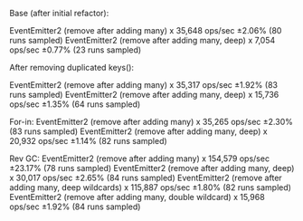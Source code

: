 Base (after initial refactor):

EventEmitter2 (remove after adding many) x 35,648 ops/sec ±2.06% (80 runs sampled)
EventEmitter2 (remove after adding many, deep) x 7,054 ops/sec ±0.77% (23 runs sampled)

After removing duplicated keys():

EventEmitter2 (remove after adding many) x 35,317 ops/sec ±1.92% (83 runs sampled)
EventEmitter2 (remove after adding many, deep) x 15,736 ops/sec ±1.35% (64 runs sampled)

For-in:
EventEmitter2 (remove after adding many) x 35,265 ops/sec ±2.30% (83 runs sampled)
EventEmitter2 (remove after adding many, deep) x 20,932 ops/sec ±1.14% (82 runs sampled)

Rev GC:
EventEmitter2 (remove after adding many) x 154,579 ops/sec ±23.17% (78 runs sampled)
EventEmitter2 (remove after adding many, deep) x 30,017 ops/sec ±2.65% (84 runs sampled)
EventEmitter2 (remove after adding many, deep wildcards) x 115,887 ops/sec ±1.80% (82 runs sampled)
EventEmitter2 (remove after adding many, double wildcard) x 15,968 ops/sec ±1.92% (84 runs sampled)
